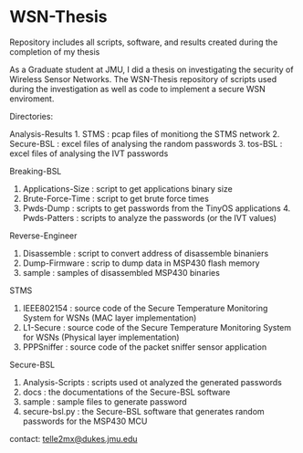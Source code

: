 # WSN-Thesis
Repository includes all scripts, software, and results created during the completion of my thesis

As a Graduate student at JMU, I did a thesis on investigating the security of Wireless Sensor Networks.   The WSN-Thesis repository 
of scripts used during the investigation as well as code to implement a secure WSN enviroment. 

Directories:

Analysis-Results
	1. STMS : pcap files of monitiong the STMS network
	2. Secure-BSL : excel files of analysing the random passwords 
	3. tos-BSL : excel files of analysing the IVT passwords 

Breaking-BSL 
  1. Applications-Size : script to get applications binary size
  2. Brute-Force-Time : script to get brute force times
  3. Pwds-Dump : scripts to get passwords from the TinyOS applications
	4. Pwds-Patters : scripts to analyze the passwords (or the IVT values)

Reverse-Engineer
  1. Disassemble : script to convert address of disassemble binaniers
  2. Dump-Firmware : scrip to dump data in MSP430 flash memory
  3. sample : samples of disassembled MSP430 binaries

STMS
  1. IEEE802154 : source code of the Secure Temperature Monitoring System for WSNs (MAC layer implementation)
  2. L1-Secure : source code of the Secure Temperature Monitoring System for WSNs (Physical layer implementation)
  3. PPPSniffer : source code of the packet sniffer sensor application 
  
Secure-BSL 
  1. Analysis-Scripts : scripts used ot analyzed the generated passwords
  2. docs : the documentations of the Secure-BSL software
  3. sample : sample files to generate password
  4. secure-bsl.py : the Secure-BSL software that generates random passwords for the MSP430 MCU
  

contact: telle2mx@dukes.jmu.edu
